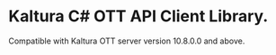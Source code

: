 # Kaltura C# OTT API Client Library.
Compatible with Kaltura OTT server version 10.8.0.0 and above.
